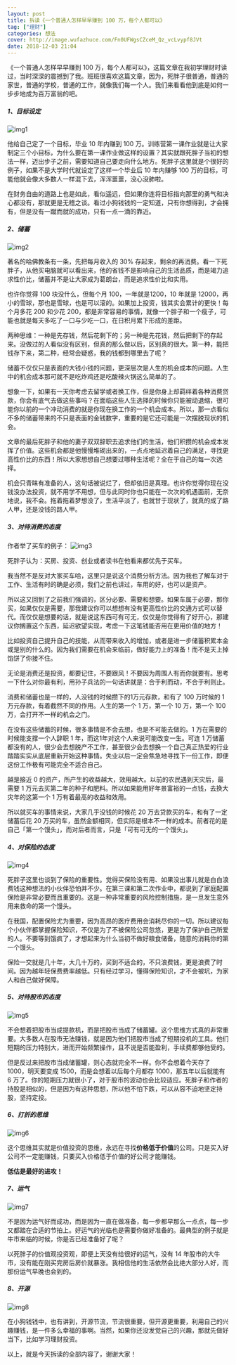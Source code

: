 ```yaml
---
layout: post
title: 拆读《一个普通人怎样早早赚到 100 万，每个人都可以》
tag: ["理财"]
categories: 想法
cover: http://image.wufazhuce.com/Fn0UFWgsCZceM_Qz_vcLvypf8JVt
date: 2018-12-03 21:04
---
```


《一个普通人怎样早早赚到 100 万，每个人都可以》，这篇文章在我初学理财时读过，当时深深的震撼到了我。班班很喜欢这篇文章，因为，死胖子很普通，普通的家世，普通的学校，普通的工作，就像我们每一个人。我们来看看他到底是如何一步步地成为百万富翁的吧。

##### 1、目标设定

![img1](https://i.loli.net/2018/11/22/5bf63daaf12ac.png)

他给自己定了一个目标，毕业 10 年内赚到 100 万。训练营第一课作业就是让大家制定三个小目标，为什么要在第一课作业做这样的设置？其实就跟死胖子当初的想法一样，迈出步子之前，需要知道自己要走向什么地方。死胖子这里就是个很好的例子，如果不是大学时代就设定了这样一个毕业后 10 年内赚够 100 万的目标，可能他就会像大多数人一样混下去，浑浑噩噩，没心没肺啦。

在财务自由的道路上也是如此，看似遥远，但如果你连将目标指向那里的勇气和决心都没有，那就更是无稽之谈。看过小狗钱钱的一定知道，只有你想得到，才会拥有，但是没有一蹴而就的成功，只有一点一滴的靠近。

##### 2、储蓄

![img2](https://i.loli.net/2018/11/22/5bf63dcd80414.png)

著名的哈佛教条有一条，先把每月收入的 30% 存起来，剩余的再消费。看一下死胖子，从他买电脑就可以看出来，他的省钱不是影响自己的生活品质，而是竭力追求性价比，储蓄并不是让大家成为葛朗台，而是追求性价比和实用。

也许你觉得 100 块没什么，但每个月 100，一年就是1200，10 年就是 12000，再小的雪球，那也是雪球，也是可以滚的。如果加上投资，钱其实会累计的更快！每个月多花 200 和少花 200，都是非常容易的事情，就像一个胖子和一个瘦子，可能也就是每天多吃了一口与少吃一口，在日积月累下形成的差距。

两种思维：一种是先存钱，然后花剩下的；另一种是先花钱，然后把剩下的存起来。没做过的人看似没有区别，但真的那么做以后，区别真的很大。第一种，能把钱存下来，第二种，经常会疑惑，我的钱都到哪里去了呢？

储蓄不仅仅只是表面的大钱小钱的问题，更深层次是人生的机会成本的问题。人生中的机会成本那可就不是吃炸鸡还是吃酸辣火锅这么简单的了。

想象一下，如果有一天你考虑去留学或者换工作，但是你身上却羁绊着各种消费贷款，你会有底气去做这些事吗？在面临这些人生选择的时候你只能被动退缩，很可能你以前的一个冲动消费的就是你现在换工作的一个机会成本。所以，那一点看似不多的储蓄带来的不只是表面的金钱数字，重要的是它还可能是一次摆脱现状的机会。

文章的最后死胖子和他的妻子双双辞职去追求他们的生活，他们积攒的机会成本发挥了价值。这些机会都是他慢慢堆砌出来的，一点点地延迟着自己的满足，寻找更高性价比的东西！所以大家想想自己想要过哪种生活呢？全在于自己的每一次选择。

机会只青睐有准备的人，这句话被说烂了，但却依旧是真理。也许你觉得你现在没钱没办法投资，就不用学不用想，但与此同时你也只能在一次次的机遇面前，无奈地说，我不会。拖着拖着梦想没了，生活平淡了，也就甘于现状了，就真的成了路人甲，还是没钱的路人甲。

##### 3、对待消费的态度

作者举了买车的例子：
![img3](https://i.loli.net/2018/11/22/5bf63e3aa399a.png)

死胖子认为：买房、投资、创业或者读书在他看来都优先于买车。

我当然不是反对大家买车哈，这里只是说这个消费分析方法。因为我也了解车对于工作、生活有时的确是必须，我们之前也讲过，车用的好，也可以是资产。

所以这又回到了之前我们强调的，区分必要、需要和想要。如果车属于必要，那你买，如果仅仅是需要，那我建议你可以想想有没有更高性价比的交通方式可以替代。而仅仅是想要的话，就是说这东西可有可无，仅仅是你觉得有了好开心，那建议你搁置这个东西，延迟欲望实现，考虑一下这笔钱能否用在更用价值的地方！

比如投资自己提升自己的技能，从而带来收入的增加，或者是进一步储蓄积累本金或是别的什么的。因为我们需要在机会来临前，做好能力上的准备！而不是天上掉馅饼了你接不住。

无论是消费还是投资，都要记住，不要跟风！不要因为周围人有而你就要有。思考一下什么对你最有利，用孙子兵法的一句话讲就是：合于利而动，不合于利则止。

消费和储蓄也是一样的，人没钱的时候攒下的1万元存款，和有了 100 万时候的 1 万元存款，有着截然不同的作用。人生的第一个 1 万，第一个 10 万，第一个 100 万，会打开不一样的机会之门。

在没有这些储蓄的时候，很多事情是不会去想，也是不可能去做的。1 万在需要的时候能支撑一个人辞职 1 年，而这1年对这个人来说可能改变一生。可连 1 万储蓄都没有的人，很少会去想脱产不工作，甚至很少会去想换一个自己真正热爱的行业踏踏实实从底层重新开始这种事情。失业以后一定会焦急地寻找下一份工作，即便这份工作极有可能完全不适合自己。

越是接近 0 的资产，所产生的收益越大，效用越大。以前的农民遇到天灾后，最需要 1 万元去买第二年的种子和肥料。所以如果能用好年景富裕的一点钱，去换大灾年的这第一个 1 万有着最高的收益和效用。

所以就买车的事情来说，大家几乎没钱的时候花 20 万去贷款买的车，和有了一定储蓄后花 20 万买的车，虽然金额相同，但实际是根本不一样的成本。前者花的是自己「第一个馒头」，而对后者而言，只是「可有可无的一个馒头」。

##### 4、对保险的态度

![img4](https://i.loli.net/2018/11/22/5bf63e53dcbb5.png)

死胖子这里也谈到了保险的重要性。觉得买保险没有用、如果没出事儿就是白白浪费钱这种想法的小伙伴恐怕并不少。在第三课和第二次作业中，都说到了家庭配置保险是非常必要而且重要的。这是一种非常重要的风险控制措施，是一旦发生意外用来救命的第一个馒头。

在我国，配置保险尤为重要，因为高昂的医疗费用会消耗尽你的一切。所以建议每个小伙伴都掌握保险知识，不仅是为了不被保险公司忽悠，更是为了保护自己所爱的人。不要等到饿疯了，才想起来为什么当初不做好粮食储备，随意的消耗你的第一个馒头。

保险一交就是几十年，大几十万的，买到不适合的，不只浪费钱，更是浪费了时间。因为越年轻保费费率越低。只有经过学习，懂得保险知识，才不会被坑，为家人和自己做好保障。

##### 5、对待股市的态度

![img5](https://i.loli.net/2018/11/22/5bf63e6a3df69.png)

不会想着把股市当成提款机，而是把股市当成了储蓄罐。这个思维方式真的非常重要。大多数人在股市无法赚钱，就是因为他们把股市当成了短期投机的工具。他们短期的压力特别大，进而开始频繁操作，且不说是否能盈利，手续费都够他受的。

但是反过来把股市当成储蓄罐，则心态就完全不一样。你不会想着今天存了 1000，明天要变成 1500，而是会想着以后每个月都存 1000，那五年以后就能有 6 万了。你的短期压力就很小了，对于股市的波动也会比较适应。死胖子和作者的持股是相似的，但是因为有这种思想，所以他不怕下跌，可以从容不迫地坚定持股，坚持定投。

##### 6、打折的思维

![img6](https://i.loli.net/2018/11/22/5bf63ebb82984.png)

这个思维其实就是价值投资的思维，永远在寻找**价格低于价值**的公司。只是买入好公司不一定能赚钱，只要买入价格低于价值的好公司才能赚钱。

**低估是最好的进攻！**

##### 7、运气

![img7](https://i.loli.net/2018/11/22/5bf63e8904dbd.png)

不是因为运气好而成功，而是因为一直在做准备，每一步都早那么一点点，每一步又都踏在合适的节拍上。好运气的光临也是需要你做好准备的。最典型的例子就是牛市来临的时候，你是否已经准备好了呢？

以死胖子的价值观投资观，即便上天没有给很好的运气，没有 14 年股市的大牛市，没有能在刚买完房后房价就暴涨。我相信他的生活依然会比绝大部分人好，而那份运气早晚也会到的。

##### 8、开源

![img8](https://i.loli.net/2018/11/22/5bf63e98d9328.png)

在小狗钱钱中，也有讲到，开源节流，节流很重要，但开源更重要，利用自己的兴趣赚钱，是一件多么幸福的事啊。当然，如果你还没发觉自己的兴趣，那就先做好当下，比如学习理财投资。

以上，就是今天拆读的全部内容了，谢谢大家！